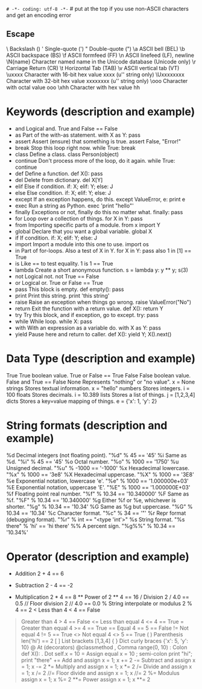 `# -*- coding: utf-8 -*-` # put at the top if you use non-ASCII characters and get an encoding error

## Escape
\\	Backslash (\)
\'	Single-quote (')
\"	Double-quote (")
\a	ASCII bell (BEL)
\b	ASCII backspace (BS)
\f	ASCII formfeed (FF)
\n	ASCII linefeed (LF), newline
\N{name}	Character named name in the Unicode database (Unicode only)
\r	Carriage Return (CR)
\t	Horizontal Tab (TAB)
\v	ASCII vertical tab (VT)
\uxxxx	Character with 16-bit hex value xxxx (u'' string only)
\Uxxxxxxxx	Character with 32-bit hex value xxxxxxxx (u'' string only)
\ooo	Character with octal value ooo
\xhh	Character with hex value hh

# Keywords (description and example)
* and	Logical and.	True and False == False
* as	Part of the with-as statement.	with X as Y: pass
* assert	Assert (ensure) that something is true.	assert False, "Error!"
* break	Stop this loop right now.	while True: break
* class	Define a class.	class Person(object)
* continue	Don't process more of the loop, do it again.	while True: continue
* def	Define a function.	def X(): pass
* del	Delete from dictionary.	del X[Y]
* elif	Else if condition.	if: X; elif: Y; else: J
* else	Else condition.	if: X; elif: Y; else: J
* except	If an exception happens, do this.	except ValueError, e: print e
* exec	Run a string as Python.	exec 'print "hello"'
* finally	Exceptions or not, finally do this no matter what.	finally: pass
* for	Loop over a collection of things.	for X in Y: pass
* from	Importing specific parts of a module.	from x import Y
* global	Declare that you want a global variable.	global X
* if	If condition.	if: X; elif: Y; else: J
* import	Import a module into this one to use.	import os
* in	Part of for-loops. Also a test of X in Y.	for X in Y: pass also 1 in [1] == True
* is	Like == to test equality.	1 is 1 == True
* lambda	Create a short anonymous function.	s = lambda y: y ** y; s(3)
* not	Logical not.	not True == False
* or	Logical or.	True or False == True
* pass	This block is empty.	def empty(): pass
* print	Print this string.	print 'this string'
* raise	Raise an exception when things go wrong.	raise ValueError("No")
* return	Exit the function with a return value.	def X(): return Y
* try	Try this block, and if exception, go to except.	try: pass
* while	While loop.	while X: pass
* with	With an expression as a variable do.	with X as Y: pass
* yield	Pause here and return to caller.	def X(): yield Y; X().next()

# Data Type	(description and example)
True	True boolean value.	True or False == True
False	False boolean value.	False and True == False
None	Represents "nothing" or "no value".	x = None
strings	Stores textual information.	x = "hello"
numbers	Stores integers.	i = 100
floats	Stores decimals.	i = 10.389
lists	Stores a list of things.	j = [1,2,3,4]
dicts	Stores a key=value mapping of things.	e = {'x': 1, 'y': 2}

# String formats (description and example)
%d	Decimal integers (not floating point).	"%d" % 45 == '45'
%i	Same as %d.	"%i" % 45 == '45'
%o	Octal number.	"%o" % 1000 == '1750'
%u	Unsigned decimal.	"%u" % -1000 == '-1000'
%x	Hexadecimal lowercase.	"%x" % 1000 == '3e8'
%X	Hexadecimal uppercase.	"%X" % 1000 == '3E8'
%e	Exponential notation, lowercase 'e'.	"%e" % 1000 == '1.000000e+03'
%E	Exponential notation, uppercase 'E'.	"%E" % 1000 == '1.000000E+03'
%f	Floating point real number.	"%f" % 10.34 == '10.340000'
%F	Same as %f.	"%F" % 10.34 == '10.340000'
%g	Either %f or %e, whichever is shorter.	"%g" % 10.34 == '10.34'
%G	Same as %g but uppercase.	"%G" % 10.34 == '10.34'
%c	Character format.	"%c" % 34 == '"'
%r	Repr format (debugging format).	"%r" % int == "<type 'int'>"
%s	String format.	"%s there" % 'hi' == 'hi there'
%%	A percent sign.	"%g%%" % 10.34 == '10.34%'

# Operator (description and example)
+	Addition	2 + 4 == 6
-	Subtraction	2 - 4 == -2
*	Multiplication	2 * 4 == 8
**	Power of	2 ** 4 == 16
/	Division	2 / 4.0 == 0.5
//	Floor division	2 // 4.0 == 0.0
%	String interpolate or modulus	2 % 4 == 2
<	Less than	4 < 4 == False
>	Greater than	4 > 4 == False
<=	Less than equal	4 <= 4 == True
>=	Greater than equal	4 >= 4 == True
==	Equal	4 == 5 == False
!=	Not equal	4 != 5 == True
<>	Not equal	4 <> 5 == True
( )	Parenthesis	len('hi') == 2
[ ]	List brackets	[1,3,4]
{ }	Dict curly braces	{'x': 5, 'y': 10}
@	At (decorators)	@classmethod
,	Comma	range(0, 10)
:	Colon	def X():
.	Dot	self.x = 10
=	Assign equal	x = 10
;	semi-colon	print "hi"; print "there"
+=	Add and assign	x = 1; x += 2
-=	Subtract and assign	x = 1; x -= 2
*=	Multiply and assign	x = 1; x *= 2
/=	Divide and assign	x = 1; x /= 2
//=	Floor divide and assign	x = 1; x //= 2
%=	Modulus assign	x = 1; x %= 2
**=	Power assign	x = 1; x **= 2
